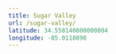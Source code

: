 ```yaml
---
title: Sugar Valley
url: /sugar-valley/
latitude: 34.558140800000004
longitude: -85.0118898
---
```

